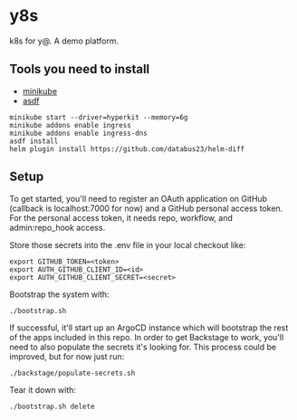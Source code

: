 # y8s

k8s for y@. A demo platform.

## Tools you need to install

- [minikube](https://minikube.sigs.k8s.io/docs/start/)
- [asdf](https://asdf-vm.com/guide/getting-started.html)

```shell
minikube start --driver=hyperkit --memory=6g
minikube addons enable ingress
minikube addons enable ingress-dns
asdf install
helm plugin install https://github.com/databus23/helm-diff
```

## Setup

To get started, you'll need to register an OAuth application on GitHub (callback is localhost:7000 for now) and a GitHub personal access token. For the personal access token, it needs repo, workflow, and admin:repo_hook access.

Store those secrets into the .env file in your local checkout like:

```
export GITHUB_TOKEN=<token>
export AUTH_GITHUB_CLIENT_ID=<id>
export AUTH_GITHUB_CLIENT_SECRET=<secret>
```

Bootstrap the system with:

```
./bootstrap.sh
```

If successful, it'll start up an ArgoCD instance which will bootstrap the rest of the apps included in this repo. In order to get Backstage to work, you'll need to also populate the secrets it's looking for. This process could be improved, but for now just run:

```
./backstage/populate-secrets.sh
```

Tear it down with:

```
./bootstrap.sh delete
```
